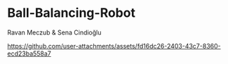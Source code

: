 # Ball-Balancing-Robot
Ravan Meczub & Sena Cindioğlu


https://github.com/user-attachments/assets/fd16dc26-2403-43c7-8360-ecd23ba558a7


